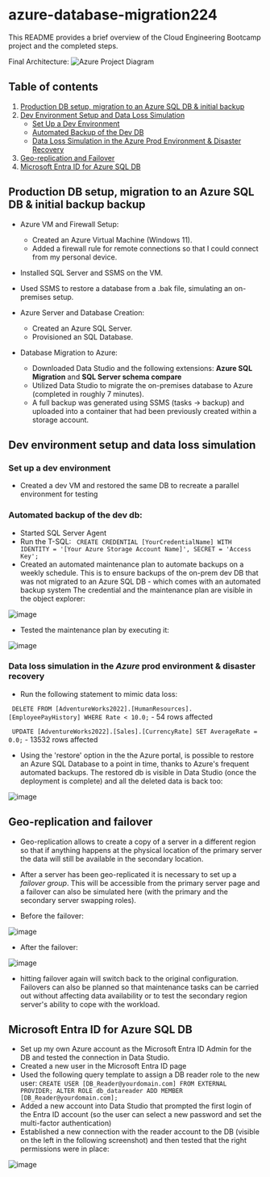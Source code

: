 # azure-database-migration224

This README provides a brief overview of the Cloud Engineering Bootcamp project and the completed steps.

Final Architecture:
![Azure Project Diagram](https://github.com/dedalus94/azure-database-migration224/assets/49538048/c262ec1c-bbcb-4a99-8530-b912ce0d9a74)

## Table of contents 
1. [Production DB setup, migration to an Azure SQL DB & initial backup](#production-db-setup-migration-to-an-azure-sql-db--initial-backup)
2. [Dev Environment Setup and Data Loss Simulation](#dev-environment-setup-and-data-loss-simulation)
   - [Set Up a Dev Environment](#set-up-a-dev-environment)
   - [Automated Backup of the Dev DB](#automated-backup-of-the-dev-db)
   - [Data Loss Simulation in the Azure Prod Environment & Disaster Recovery](#data-loss-simulation-in-the-azure-prod-environment--disaster-recovery)
3. [Geo-replication and Failover](#geo-replication-and-failover)
4. [Microsoft Entra ID for Azure SQL DB](#microsoft-entra-id-for-azure-sql-db)

## Production DB setup, migration to an Azure SQL DB & initial backup backup 

* Azure VM and Firewall Setup:
  - Created an Azure Virtual Machine (Windows 11).
  - Added a firewall rule for remote connections so that I could connect from my personal device.
  
* Installed SQL Server and SSMS on the VM.

* Used SSMS to restore a database from a .bak file, simulating an on-premises setup.

* Azure Server and Database Creation:
  - Created an Azure SQL Server.
  - Provisioned an SQL Database.

* Database Migration to Azure:
  - Downloaded Data Studio and the following extensions: **Azure SQL Migration** and **SQL Server schema compare** 
  - Utilized Data Studio to migrate the on-premises database to Azure (completed in roughly 7 minutes).
  - A full backup was generated using SSMS (tasks -> backup) and uploaded into a container that had been previously created within a storage account.
 
    
 
## Dev environment setup and data loss simulation


### Set up a dev environment

* Created a dev VM and restored the same DB to recreate a parallel environment for testing
  
  
### Automated backup of the dev db:

  * Started SQL Server Agent
  * Run the T-SQL:
    `` CREATE CREDENTIAL [YourCredentialName]
      WITH IDENTITY = '[Your Azure Storage Account Name]',
      SECRET = 'Access Key';``
  * Created an automated maintenance plan to automate backups on a weekly schedule. This is to ensure backups of the on-prem dev DB that was not migrated to an Azure SQL DB - which comes with an automated backup system
The credential and the maintenance plan are visible in the object explorer:
      
![image](https://github.com/dedalus94/azure-database-migration224/assets/49538048/fb81dbab-9a1f-48b1-9389-aacd97dff733)

  * Tested the maintenance plan by executing it: 
    
![image](https://github.com/dedalus94/azure-database-migration224/assets/49538048/ee0de569-fb13-4616-8dc7-d6633fd0ef71)


### Data loss simulation in the *Azure* prod environment & disaster recovery

  * Run the following statement to mimic data loss:
    
`` DELETE FROM [AdventureWorks2022].[HumanResources].[EmployeePayHistory]
WHERE Rate < 10.0;``  - 54 rows affected


`` UPDATE [AdventureWorks2022].[Sales].[CurrencyRate]
SET AverageRate = 0.0;`` - 13532 rows affected 

  * Using the 'restore' option in the the Azure portal, is possible to restore an Azure SQL Database to a point in time, thanks to Azure's frequent automated backups. The restored db is visible in Data Studio (once the deployment is complete) and all the deleted data is back too:

![image](https://github.com/dedalus94/azure-database-migration224/assets/49538048/beb82d98-3be1-4722-89bf-f9760f2817de)


## Geo-replication and failover

* Geo-replication allows to create a copy of a server in a different region so that if anything happens at the physical location of the primary server the data will still be available in the secondary location.
  
* After a server has been geo-replicated it is necessary to set up a *failover group*. This will be accessible from the primary server page and a failover can also be simulated here (with the primary and the secondary server swapping roles).
  
* Before the failover:
  
![image](https://github.com/dedalus94/azure-database-migration224/assets/49538048/36a5e5f2-4214-4019-9144-e4db817c5439)

* After the failover:
  
![image](https://github.com/dedalus94/azure-database-migration224/assets/49538048/aab4128f-fd3b-44cb-8fe8-9442b9b0bf69)

* hitting failover again will switch back to the original configuration. Failovers can also be planned so that maintenance tasks can be carried out without affecting data availability or to test the secondary region server's ability to cope with the workload. 

## Microsoft Entra ID for Azure SQL DB

* Set up my own Azure account as the Microsoft Entra ID Admin for the DB and tested the connection in Data Studio.
* Created a new user in the Microsoft Entra ID page
* Used the following query template to assign a DB reader role to the new user: ``CREATE USER [DB_Reader@yourdomain.com] FROM EXTERNAL PROVIDER;
ALTER ROLE db_datareader ADD MEMBER [DB_Reader@yourdomain.com];``
* Added a new account into Data Studio that prompted the first login of the Entra ID account (so the user can select a new password and set the multi-factor authentication)
* Established a new connection with the reader account to the DB (visible on the left in the following screenshot) and then tested that the right permissions were in place:
  
![image](https://github.com/dedalus94/azure-database-migration224/assets/49538048/c0e28b0f-1c00-4381-bb14-1fa65f3bd344)


    


